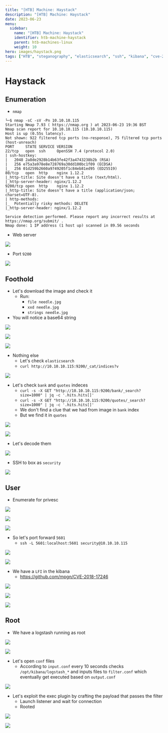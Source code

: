 ```yaml
---
title: "[HTB] Machine: Haystack"
description: "[HTB] Machine: Haystack"
date: 2023-06-23
menu:
  sidebar:
    name: "[HTB] Machine: Haystack"
    identifier: htb-machine-haystack
    parent: htb-machines-linux
    weight: 10
hero: images/haystack.png
tags: ["HTB", "steganography", "elasticsearch", "ssh", "kibana", "cve-2018-17246", "javascript", "lfi", "logstash", "herokuapp"]
---
```


# Haystack
## Enumeration
- `nmap`
```
└─$ nmap -sC -sV -Pn 10.10.10.115
Starting Nmap 7.93 ( https://nmap.org ) at 2023-06-23 19:36 BST
Nmap scan report for 10.10.10.115 (10.10.10.115)
Host is up (0.55s latency).
Not shown: 922 filtered tcp ports (no-response), 75 filtered tcp ports (host-unreach)
PORT     STATE SERVICE VERSION
22/tcp   open  ssh     OpenSSH 7.4 (protocol 2.0)
| ssh-hostkey: 
|   2048 2a8de2928b14b63fe42f3a4743238b2b (RSA)
|   256 e75a3a978e8e728769a30dd100bc1f09 (ECDSA)
|_  256 01d259b2660a9749205f1c84eb81ed95 (ED25519)
80/tcp   open  http    nginx 1.12.2
|_http-title: Site doesn't have a title (text/html).
|_http-server-header: nginx/1.12.2
9200/tcp open  http    nginx 1.12.2
|_http-title: Site doesn't have a title (application/json; charset=UTF-8).
| http-methods: 
|_  Potentially risky methods: DELETE
|_http-server-header: nginx/1.12.2

Service detection performed. Please report any incorrect results at https://nmap.org/submit/ .
Nmap done: 1 IP address (1 host up) scanned in 89.56 seconds
```
- Web server

![](./images/1.png)

- Port `9200`

![](./images/2.png)

## Foothold
- Let's download the image and check it
  - Run:
    -  `file needle.jpg`
    -  `xxd needle.jpg`
    -  `strings needle.jpg`
 - You will notice a base64 string

![](./images/3.png)

![](./images/4.png)

![](./images/5.png)

- Nothing else
  - Let's check `elasticsearch`
  - `curl http://10.10.10.115:9200/_cat/indices?v`

![](./images/6.png)

- Let's check `bank` and `quotes` indeces
  - `curl -s -X GET "http://10.10.10.115:9200/bank/_search?size=1000" | jq -c '.hits.hits[]'`
  - `curl -s -X GET "http://10.10.10.115:9200/quotes/_search?size=1000" | jq -c '.hits.hits[]'`
  - We don't find a clue that we had from image in `bank` index
  - But we find it in `quotes`

![](./images/7.png)

![](./images/8.png)

- Let's decode them

![](./images/9.png)

- SSH to box as `security`

![](./images/10.png)

## User
- Enumerate for privesc

![](./images/11.png)

![](./images/12.png)

![](./images/13.png)

- So let's port forward `5601` 
  - `ssh -L 5601:localhost:5601 security@10.10.10.115`

![](./images/14.png)

![](./images/15.png)

- We have a `LFI` in the kibana
  - https://github.com/mpgn/CVE-2018-17246

![](./images/16.png)

![](./images/17.png)

![](./images/18.png)

## Root
- We have a logstash running as root

![](./images/19.png)

![](./images/20.png)

- Let's open `conf` files
  - According to `input.conf` every 10 seconds checks `/opt/kibana/logstash_*` and inputs files to `filter.conf` which eventually get executed based on `output.conf`

![](./images/21.png)

- Let's exploit the exec plugin by crafting the payload that passes the filter
  - Launch listener and wait for connection 
  - Rooted

![](./images/22.png)

![](./images/23.png)
